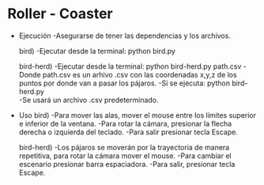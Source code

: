 # Roller - Coaster
- Ejecución
    -Asegurarse de tener las dependencias y los archivos.
    
    bird) 
    -Ejecutar desde la terminal: python bird.py
    
    bird-herd)
    -Ejecutar desde la terminal: python bird-herd.py path.csv
    -Donde path.csv es un arhivo .csv con las coordenadas x,y,z de los puntos por donde van a pasar los pájaros. 
    -Si se ejecuta: python bird-herd.py  
    -Se usará un archivo .csv predeterminado.


- Uso
    bird) 
    -Para mover las alas, mover el mouse entre los límites superior e inferior de la ventana.
    -Para rotar la cámara, presionar la flecha derecha o izquierda del teclado.
    -Para salir presionar tecla Escape.

    bird-herd) 
    -Los pájaros se moverán por la trayectoria de manera repetitiva, para rotar la cámara mover el mouse. 
    -Para cambiar el escenario presionar barra espaciadora.
    -Para salir, presionar tecla Escape.



